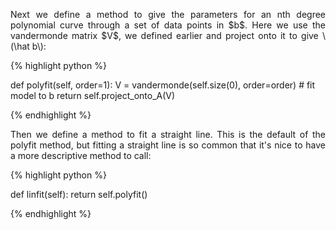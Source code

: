 <div style="text-align: justify">
<p>Next we define a method to give the parameters for an nth degree polynomial
curve through a set of data points in $b$. Here we use the vandermonde matrix
$V$, we defined earlier and project onto it to give \(\hat b\):</p>
</div>

{% highlight python %}

def polyfit(self, order=1):
    V = vandermonde(self.size(0), order=order)
    # fit model to b
    return self.project_onto_A(V)

{% endhighlight %}

<div style="text-align: justify">
<p>Then we define a method to fit a straight line. This is the default of the
polyfit method, but fitting a straight line is so common that it's nice to have
a more descriptive method to call:</p>
</div>
{% highlight python %}

def linfit(self):
    return self.polyfit()

{% endhighlight %}
